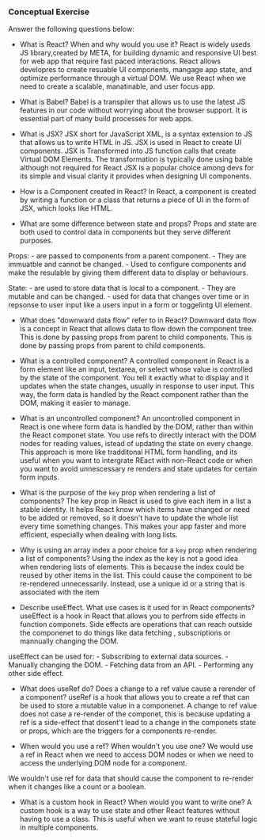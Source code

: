 ### Conceptual Exercise

Answer the following questions below:

- What is React? When and why would you use it?
React is widely useds JS library,created by META, for building dynamic and responsive UI best for web app that require fast paced interactions. React allows developres to create resuable UI components, mangage app state, and optimize performance through a virtual DOM. We use React when we need to create a scalable, manatinable, and user focus app.



- What is Babel?
Babel is a transpiler that allows us to use the latest JS features in our code without worrying about the browser support. It is essential part of many build processes for web apps.



- What is JSX?
JSX short for JavaScript XML, is a syntax extension to JS that allows us to write HTML in JS. JSX is used in React to create UI components. JSX is Transformed into JS function calls that create Virtual DOM Elements. The transformation is typically done using bable although not required for React JSX is a popular choice among devs for its simple and visual clarity it provides when designing UI components.




- How is a Component created in React?
In React, a component is created by writing a function or a class that returns a piece of UI in the form of JSX, which looks like HTML.



- What are some difference between state and props?
Props and state are both used to control data in components but they serve different purposes.

Props:
    - are passed to components from a parent component.
    - They are immuatble and cannot be changed.
    - Used to configure components and make the resulable by giving them different data to display or behaviours.

State:
    - are used to store data that is local to a component.
    - They are mutable and can be changed.
    - used for data that changes over time or in repsonse to user input like a users input in a form or toggelintg UI element.



- What does "downward data flow" refer to in React?
Downward data flow is a concept in React that allows data to flow down the component tree. This is done by passing props from parent to child components. This is done by passing props from parent to child components. 



- What is a controlled component?
A controlled component in React is a form element like an input, textarea, or select whose value is controlled by the state of the component. You tell it exactly what to display and it updates when the state changes, usually in response to user input. This way, the form data is handled by the React component rather than the DOM, making it easier to manage.




- What is an uncontrolled component?
An uncontrolled component in React is one where form data is handled by the DOM, rather than within the React componet state. You use refs to directly interact with the DOM nodes for reading values, istead of updating the state on every change. This approach is more like tradditonal HTML form handling, and its useful when you want to intergrate REact with non-React code or when you want to avoid unnescessary re renders and state updates for certain form inputs.




- What is the purpose of the `key` prop when rendering a list of components?
The key prop in React is used to give each item in a list a stable identity. It helps React know which items have changed or need to be added or removed, so it doesn't have to update the whole list every time something changes. This makes your app faster and more efficient, especially when dealing with long lists.


- Why is using an array index a poor choice for a `key` prop when rendering a list of components?
Using the index as the key is not a good idea when rendering lists of elements. This is because the index could be reused by other items in the list. This could cause the component to be re-rendered unnecessarily. Instead, use a unique id or a string that is associated with the item




- Describe useEffect.  What use cases is it used for in React components?
useEffect is a hook in React that allows you to perfrom side effects in function componets. Side effects are operations that can reach outside the componenet to do things like data fetching , subscriptions or mannually changing the DOM.

useEffect can be used for:
    - Subscribing to external data sources.
    - Manually changing the DOM.
    - Fetching data from an API.
    - Performing any other side effect.



- What does useRef do?  Does a change to a ref value cause a rerender of a component?
useRef is a hook that allows you to create a ref that can be used to store a mutable value in a componenet.
A change to ref value does not case a re-render of the componet, this is because updating a ref is a side-effect that dosent't lead to a change in the componets state or props, which are the triggers for a components re-render.




- When would you use a ref? When wouldn't you use one?
We would use a ref in React when we need to access DOM nodes or when we need to access the underlying DOM node for a component. 

We wouldn't use ref for data that should cause the component to re-render when it changes like a count or a boolean.





- What is a custom hook in React? When would you want to write one?
A custom hook is a way to use state and other React features without having to use a class. This is useful when we want to reuse stateful logic in multiple components.